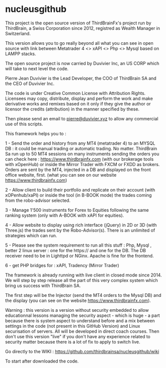 # nucleusgithub
This project is the open source version of ThirdBrainFx's project run by ThirdBrain, a Swiss Corporation since 2012, registred as Wealth Manager in Switzerland.

This version allows you to go really beyond all what you can see in open source with link between Metatrader 4 <> xAPI <> Php <> Mysql based on LAMPP stacks.

The open source project is now carried by Duvivier Inc, an US CORP which will take to next level the code.

Pierre Jean Duvivier is the Lead Developer, the COO of ThirdBrain SA and the CEO of Duvivier Inc. 

The code is under Creative Common License with Attribution Rights. 
Licensees may copy, distribute, display and perform the work and make derivative works and remixes based on it only if they give the author or licensor the credits (attribution) in the manner specified by these.

Then please send an email to pierre@duvivier.xyz to allow any commercial use of this scripts.

This framework helps you to :

1 - Send the order and history from any MT4 (metatrader 4) to an MYSQL DB : it could be manual trading or automatic trading. No matter. ThirdBrain Sa run up to 50 MT4 sessions on many instruments sending the orders you can check here :
 https://www.thirdbrainfx.com (with our brokerage tools with xOpenHub) or inside the Mirror Trader with FXCM or FXDD as brokers. Orders are sent by the MT4, injected in a DB and displayed on the front office website, first. (what you can see on our website https://www.thirdbrainfx.com)

2 - Allow client to build their portfolio and replicate on their account (with xOPenhub/xaPI) or inside the tool (in B-BOOK mode) the trades coming from the robo-advisor selected.

3 - Manage 1'500 instruments for Forex to Equities following the same ranking system (only with A-BOOK with xAPI for equities).

4 - Allow website to display using rich interface (jQuery) in 2D or 3D (with Three.js) the trades sent by the Robo-Advisor(s). There is an unlimited of strategies which can run.

5 - Please see the system requirement to run all this stuff : Php, Mysql , better 2 linux server : one for the https:// and one for the DB. The DB receiver need to be in Lighttpd or NGinx. Apache is fine for the frontend.

6 - get PHP bridges for : xAPI, Tradency (Mirror Trader)

The framework is already running with live client in closed mode since 2014. We will step by step release all the part of this very complex system which bring us success with ThirdBrain SA.

The first step will be the Injector (send the MT4 orders to the Mysql DB) and the display (you can see on the website https://www.thirdbrainfx.com). 

Warning : this version is a version without security embedded to allow educationnal lessons managing the security aspect - which is huge - a part because there is system aspect to understand before and a mix between settings in the code (not present in this GitHub Version) and Linux securisation of servers. All will be developed in direct coach courses. Then don't use this version "live" if you don't have any experience related to security matter because there is a lot of fix to apply to switch live.

Go directly to the WIKI :
https://github.com/thirdbrainsa/nucleusgithub/wiki

To start after downloaded the code.
